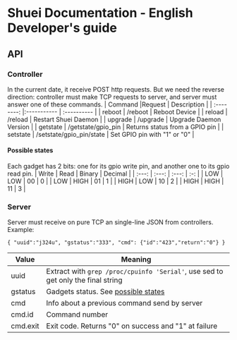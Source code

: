 # Shuei Documentation - English Developer's guide
## API
### Controller
In the current date, it receive POST http requests. But we need the reverse direction: controller must make TCP requests to server, and server must answer one of these commands.
| Command	|Request			| Description |
| :--------:	|:-----------			| :---------- |
| reboot	| /reboot			| Reboot Device |
| reload	| /reload			| Restart Shuei Daemon |
| upgrade	| /upgrade			| Upgrade Daemon Version |
| getstate	| /getstate/gpio\_pin		| Returns status from a GPIO pin |
| setstate	| /setstate/gpio\_pin/state	| Set GPIO pin with "1" or "0" |
#### Possible states
Each gadget has 2 bits:
 one for its gpio write pin, and another one to its gpio read pin.
| Write | Read | Binary | Decimal |
| :---: | :---: | :---: | :-: |
| LOW | LOW | 00 | 0 |
| LOW | HIGH | 01 | 1 |
| HIGH | LOW | 10 | 2 |
| HIGH | HIGH | 11 | 3 |
### Server
Server must receive on pure TCP an single-line JSON from controllers.
Example:
```
{ "uuid":"j324u", "gstatus":"333", "cmd": {"id":"423","return":"0"} }
```
| Value | Meaning |
| ---- | ---- |
| uuid | Extract with `grep /proc/cpuinfo 'Serial'`, use sed to get only the final string |
| gstatus | Gadgets status. See [possible states](#possible-states) |
| cmd | Info about a previous command send by server |
| cmd.id | Command number |
| cmd.exit | Exit code. Returns "0" on success and "1" at failure |




